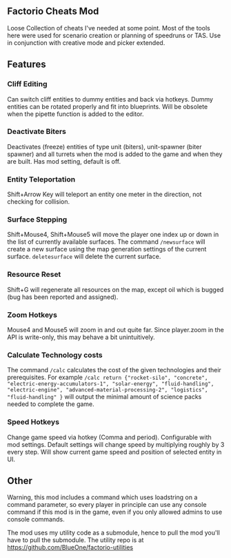 Factorio Cheats Mod
-------------------

Loose Collection of cheats I've needed at some point. Most of the tools here were used for scenario creation or planning of speedruns or TAS. Use in conjunction with creative mode and picker extended.


Features
--------

### Cliff Editing ###
Can switch cliff entities to dummy entities and back via hotkeys. Dummy entities can be rotated properly and fit into blueprints. Will be obsolete when the pipette function is added to the editor.


### Deactivate Biters ###
Deactivates (freeze) entities of type unit (biters), unit-spawner (biter spawner) and all turrets when the mod is added to the game and when they are built. Has mod setting, default is off.

### Entity Teleportation ###
Shift+Arrow Key will teleport an entity one meter in the direction, not checking for collision.

### Surface Stepping ###
Shift+Mouse4, Shift+Mouse5 will move the player one index up or down in the list of currently available surfaces. The command `/newsurface` will create a new surface using the map generation settings of the current surface. `deletesurface` will delete the current surface.

### Resource Reset ###
Shift+G will regenerate all resources on the map, except oil which is bugged (bug has been reported and assigned). 

### Zoom Hotkeys ###
Mouse4 and Mouse5 will zoom in and out quite far. Since player.zoom in the API is write-only, this may behave a bit unintuitively.

### Calculate Technology costs ###
The command `/calc` calculates the cost of the given technologies and their prerequisites. For example `/calc return {"rocket-silo", "concrete", "electric-energy-accumulators-1", "solar-energy", "fluid-handling", "electric-engine", "advanced-material-processing-2", "logistics", "fluid-handling" }` will output the minimal amount of science packs needed to complete the game.

### Speed Hotkeys ###
Change game speed via hotkey (Comma and period). Configurable with mod settings. Default settings will change speed by multiplying roughly by 3 every step. Will show current game speed and position of selected entity in UI.



Other
-----

Warning, this mod includes a command which uses loadstring on a command parameter, so every player in principle can use any console command if this mod is in the game, even if you only allowed admins to use console commands.

The mod uses my utility code as a submodule, hence to pull the mod you'll have to pull the submodule. The utility repo is at https://github.com/BlueOne/factorio-utilities